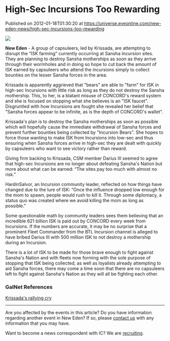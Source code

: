 # High-Sec Incursions Too Rewarding
Published on 2012-01-18T01:30:20 at https://universe.eveonline.com/new-eden-news/high-sec-incursions-too-rewarding

![](http://www.eve-ic.net/media/assets/icarticlebanner.png)  
  
 **New Eden** \- A group of capsuleers, led by Krissada, are attempting to disrupt the “ISK farming” currently occurring at Sansha Incursion sites. They are planning to destroy Sansha motherships as soon as they arrive through their wormholes and in doing so hope to cut back the amount of ISK earned by capsuleers who attend the incursions simply to collect bounties on the lesser Sansha forces in the area.  
  
Krissada is apparently aggrieved that "bears" are able to "farm" for ISK in high-sec Incursions with little risk as long as they do not destroy the Sansha mothership. This, to her, is a blatant misuse of CONCORD's reward system and she is focused on stopping what she believes is an "ISK faucet". Disgruntled with how Incursions are fought she revealed her belief that "Sansha forces appear to be infinite, as is the depth of CONCORD's wallet".  
  
Krissada's plan is to destroy the Sansha motherships as soon as possible which will hopefully cause the immediate withdrawal of Sansha forces and prevent further bounties being collected by "Incursion Bears". She hopes to force those wanting to make ISK from Incursions into low-sec and thus ensuring when Sansha forces arrive in high-sec they are dealt with quickly by capsuleers who want to see victory rather than reward.  
  
Giving firm backing to Krissada, CSM member Darius III seemed to agree that high-sec Incursions are no longer about defeating Sansha's Nation but more about what can be earned: “The sites pay too much with almost no risk.”   
  
HardinSalvor, an Incursion community leader, reflected on how things have changed due to the lure of ISK: “Once the influence dropped low enough for the mom to spawn, people would rush to kill it. Through some diplomacy, a status quo was created where we avoid killing the mom as long as possible.”   
  
Some questionable math by community leaders sees them believing that an incredible 621 billion ISK is paid out by CONCORD every week from Incursions. If the numbers are accurate, it may be no surprise that a prominent Fleet Commander from the BTL Incursion channel is alleged to have bribed Darius III with 500 million ISK to not destroy a mothership during an Incursion.  
  
There is a lot of ISK to be made for those brave enough to fight against Sansha's Nation and with fleets now forming with the sole purpose of stopping that ISK being collected, as well as loyalists already attempting to aid Sansha forces, there may come a time soon that there are no capsuleers left to fight against Sansha's Nation as they will all be fighting each other.

### GalNet References

[Krissada's rallying cry](https://forums.eveonline.com/default.aspx?g=posts&t=55792)

* * *

Are you affected by the events in this article? Do you have information regarding another event in New Eden? If so, please [contact us](http://www.eveonline.com/news.asp?a=submitrp) with any information that you may have.  
  
Want to become a news correspondent with IC? We are [recruiting](http://www.eveonline.com/isd.asp).
